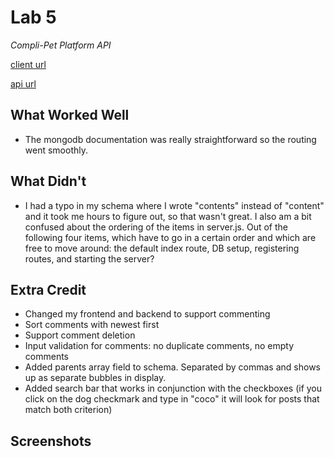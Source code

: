 # Lab 5 

*Compli-Pet Platform API*

[client url](https://snowxposts.netlify.app/)

[api url](https://compli-pet-platform-server.herokuapp.com/)

## What Worked Well
- The mongodb documentation was really straightforward so the routing went smoothly. 

## What Didn't
- I had a typo in my schema where I wrote "contents" instead of "content" and it took me hours to figure out, so that wasn't great. I also am a bit confused about the ordering of the items in server.js. Out of the following four items, which have to go in a certain order and which are free to move around: the default index route, DB setup, registering routes, and starting the server? 

## Extra Credit
- Changed my frontend and backend to support commenting
- Sort comments with newest first
- Support comment deletion
- Input validation for comments: no duplicate comments, no empty comments
- Added parents array field to schema. Separated by commas and shows up as separate bubbles in display.
- Added search bar that works in conjunction with the checkboxes (if you click on the dog checkmark and type in "coco" it will look for posts that match both criterion)

## Screenshots
